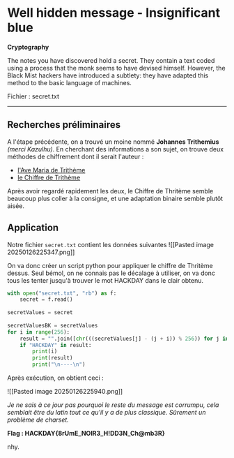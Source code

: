 # Well hidden message - Insignificant blue

**Cryptography**

The notes you have discovered hold a secret. They contain a text coded using a process that the monk seems to have devised himself. However, the Black Mist hackers have introduced a subtlety: they have adapted this method to the basic language of machines.

Fichier : secret.txt

---

## Recherches préliminaires

A l'étape précédente, on a trouvé un moine nommé **Johannes Trithemius** *(merci Kazulhu)*. En cherchant des informations a son sujet, on trouve deux méthodes de chiffrement dont il serait l'auteur : 
- [l'Ave Maria de Trithème](https://www.dcode.fr/ave-maria-tritheme)
- [le Chiffre de Trithème](https://www.dcode.fr/chiffre-tritheme)

Après avoir regardé rapidement les deux, le Chiffre de Thritème semble beaucoup plus coller à la consigne, et une adaptation binaire semble plutôt aisée.

## Application

Notre fichier `secret.txt` contient les données suivantes 
![[Pasted image 20250126225347.png]]

On va donc créer un script python pour appliquer le chiffre de Thritème dessus. Seul bémol, on ne connais pas le décalage à utiliser, on va donc tous les tenter jusqu'à trouver le mot HACKDAY dans le clair obtenu.

```python
with open("secret.txt", "rb") as f:  
    secret = f.read()  
  
secretValues = secret  
  
secretValuesBK = secretValues  
for i in range(256):  
    result = "".join([chr(((secretValues[j] - (j + i)) % 256)) for j in range(len(secretValues))])  
    if "HACKDAY" in result:  
        print(i)  
        print(result)  
        print("\n----\n")
```

Après exécution, on obtient ceci :

![[Pasted image 20250126225940.png]]

*Je ne sais à ce jour pas pourquoi le reste du message est corrumpu, cela semblait être du latin tout ce qu'il y a de plus classique. Sûrement un problème de charset.*

**Flag : HACKDAY{8rUmE_NOIR3_H!DD3N_Ch@mb3R}**

nhy.